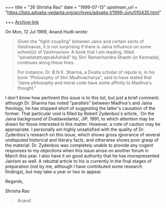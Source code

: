 +++
title = "26 Shrisha Rao"
date = "1999-07-13"
upstream_url = "https://lists.advaita-vedanta.org/archives/advaita-l/1999-July/010435.html"

+++
[Archive link](https://lists.advaita-vedanta.org/archives/advaita-l/1999-July/010435.html)

On Mon, 12 Jul 1999, Anand Hudli wrote:

>   Given the "tight-coupling" between Jains and certain sects of Vaishnavas,
>   it is not surprising if there is Jaina influence on some school(s) of
>   Vaishnavism. A book that I am reading, titled "advaitatattvaprakAshikA"
>   by Shri Ramachandra Shastri (in Kannada), continues along these lines.
>
>    For instance, Dr. B.N.K. Sharma, a Dvaita scholar of repute is, in his
>    book "Philosophy of Shri Madhvacharya", said to have stated that
>    "Jaina philosophy and moral code have some affinity to Madhva's thought."

I don't know how pertinent this issue is to this list, but just a brief
comment: although Dr. Sharma has noted "parallels" between Madhva's and
Jaina theology, he has stopped short of suggesting the latter's causation
of the former.  That particular void is filled by Robert Zydenbos's
article, `On the Jaina background of Dvaitavedanta', JIP, 1991, to which
attention may be drawn for those interested in this matter.  However, a
note of caution may be appropriate.  I personally am highly unsatisfied
with the quality of Dr. Zydenbos's research on this issue, which shows
gross ignorance of several undisputed historical and literary facts, and
otherwise shows poor grasp of the material.  Dr. Zydenbos was completely
unable to provide any cogent responses to my objections when this issue
arose on another forum in March this year.  I also have it on good
authority that he has misrepresented Jainism as well.  A rebuttal article
to his is currently in the final stages of preparation (not by me,
although I have contributed some research findings), but may take a year
or two to appear.

Regards,

Shrisha Rao

>   Anand


